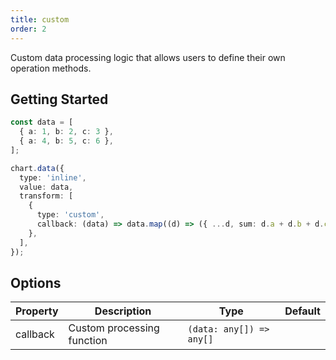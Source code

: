```yaml
---
title: custom
order: 2
---
```


Custom data processing logic that allows users to define their own operation methods.

## Getting Started

```ts
const data = [
  { a: 1, b: 2, c: 3 },
  { a: 4, b: 5, c: 6 },
];

chart.data({
  type: 'inline',
  value: data,
  transform: [
    {
      type: 'custom',
      callback: (data) => data.map((d) => ({ ...d, sum: d.a + d.b + d.c })),
    },
  ],
});
```

## Options

| Property | Description | Type | Default |
| -------- | ----------- | ---- | ------- |
| callback | Custom processing function | `(data: any[]) => any[]` |  |
